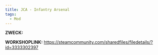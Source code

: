 ```yaml
---
title: JCA - Infantry Arsenal
tags:
  - Mod
---
```

**ZWECK:** 

**WORKSHOPLINK:** https://steamcommunity.com/sharedfiles/filedetails/?id=3333302397
 <script src="https://www.steamwidgets.net/api/resource/query?type=js&module=workshop&version=v1"></script>
<steam-workshop itemid="3333302397"></steam-workshop>